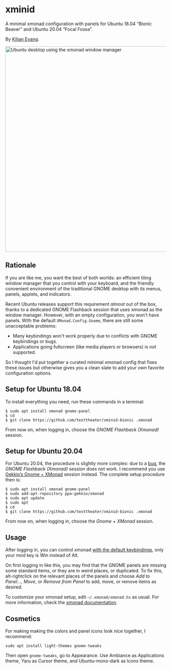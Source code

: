 xminid
======

A minimal xmonad configuration with panels for Ubuntu 18.04 “Bionic Beaver” and
Ubuntu 20.04 “Focal Fossa”.

By [Kilian Evang](https://github.com/texttheater).

<img alt="Ubuntu desktop using the xmonad window manager" src="screenshot.png" width="640">

Rationale
---------

If you are like me, you want the best of both worlds: an efficient tiling
window manager that you control with your keyboard, and the friendly convenient
environment of the traditional GNOME desktop with its menus, panels, applets,
and indicators.

Recent Ubuntu releases support this requirement *almost* out of the box, thanks
to a dedicated GNOME Flashback session that uses xmonad as the window manager.
However, with an empty configuration, you won't have panels. With the default
`XMonad.Config.Gnome`, there are still some unacceptable problems:

* Many keybindings won't work properly due to conflicts with GNOME keybindings
  or bugs.
* Applications going fullscreen (like media players or browsers) is not
  supported.

So I thought I'd put together a curated minimal xmonad config that fixes these
issues but otherwise gives you a clean slate to add your own favorite
configuration options.

Setup for Ubuntu 18.04
----------------------

To install everything you need, run these commands in a terminal:

    $ sudo apt install xmonad gnome-panel
    $ cd
    $ git clone https://github.com/texttheater/xminid-bionic .xmonad

From now on, when logging in, choose the *GNOME Flashback (Xmonad)* session.

Setup for Ubuntu 20.04
----------------------

For Ubuntu 20.04, the procedure is slightly more complex: due to a
[bug](https://bugs.launchpad.net/ubuntu/+source/xmonad/+bug/1919089), the
*GNOME Flashback (Xmonad)* session does not work. I recommend you use [Gekkio’s
Gnome + XMonad](https://github.com/Gekkio/gnome-session-xmonad) session
instead. The complete setup procedure then is:

    $ sudo apt install xmonad gnome-panel
    $ sudo add-apt-repository ppa:gekkio/xmonad
    $ sudo apt update
    $ sudo apt
    $ cd
    $ git clone https://github.com/texttheater/xminid-bionic .xmonad

From now on, when logging in, choose the *Gnome + XMonad* session.

Usage
-----

After logging in, you can control xmonad [with the default
keybindings](https://xmonad.org/documentation.html), only your mod key is Win
instead of Alt.

On first logging in like this, you may find that the GNOME panels are missing
some standard items, or they are in weird places, or duplicated. To fix
this, alt-rightclick on the relevant places of the panels and choose *Add to
Panel...*, *Move*, or *Remove from Panel* to add, move, or remove items as
desired.

To customize your xmonad setup, edit `~/.xmonad/xmonad.hs` as usual. For more
information, check the [xmonad
documentation](https://xmonad.org/documentation.html).

Cosmetics
---------

For making making the colors and panel icons look nice together, I recommend:

    sudo apt install light-themes gnome-tweaks

Then open `gnome-tweaks`, go to Appearance. Use Ambiance as Applications
theme, Yaru as Cursor theme, and Ubuntu-mono-dark as Icons theme.
